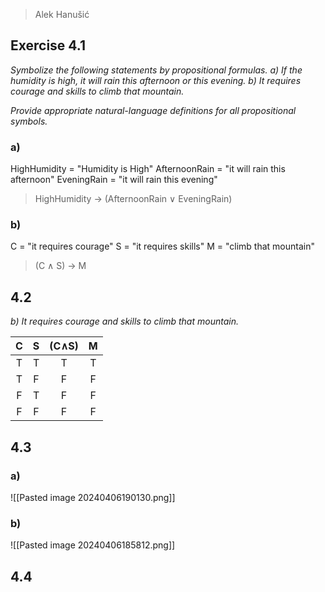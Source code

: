  >Alek Hanušić

## Exercise 4.1
*Symbolize the following statements by propositional formulas.* 
*a) If the humidity is high, it will rain this afternoon or this evening.* 
*b) It requires courage and skills to climb that mountain.* 

*Provide appropriate natural-language definitions for all propositional symbols.*
### a)
HighHumidity = "Humidity is High"
AfternoonRain = "it will rain this afternoon"
EveningRain = "it will rain this evening"


>HighHumidity → (AfternoonRain ∨ EveningRain)

### b)
C = "it requires courage"
S = "it requires skills"
M = "climb that mountain"

> (C ∧ S) → M

## 4.2
*b) It requires courage and skills to climb that mountain.* 

|  C  |  S  | (C∧S) |  M  |
|:---:|:---:|:-----:|:---:|
|  T  |  T  |   T   |  T  |
|  T  |  F  |   F   |  F  |
|  F  |  T  |   F   |  F  |
|  F  |  F  |   F   |  F  |
## 4.3
### a)
![[Pasted image 20240406190130.png]]
### b)

![[Pasted image 20240406185812.png]]

## 4.4
